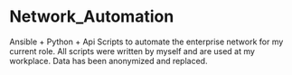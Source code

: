 # Network_Automation
Ansible + Python + Api Scripts to automate the enterprise network for my current role. All scripts were written by myself and are used at my workplace. Data has been anonymized and replaced.
